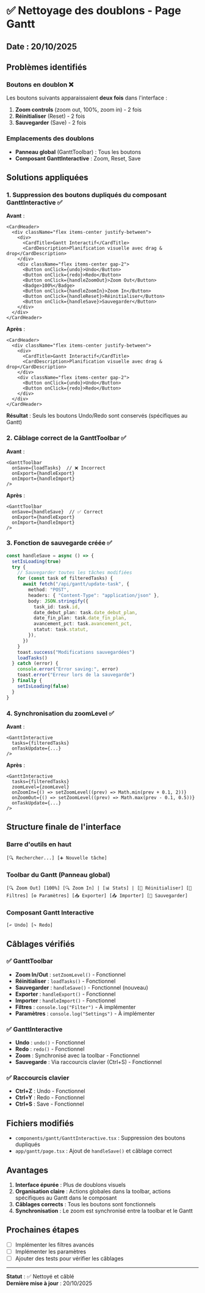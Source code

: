 # ✅ Nettoyage des doublons - Page Gantt

## Date : 20/10/2025

## Problèmes identifiés

### Boutons en doublon ❌
Les boutons suivants apparaissaient **deux fois** dans l'interface :
1. **Zoom controls** (zoom out, 100%, zoom in) - 2 fois
2. **Réinitialiser** (Reset) - 2 fois
3. **Sauvegarder** (Save) - 2 fois

### Emplacements des doublons
- **Panneau global** (GanttToolbar) : Tous les boutons
- **Composant GanttInteractive** : Zoom, Reset, Save

## Solutions appliquées

### 1. Suppression des boutons dupliqués du composant GanttInteractive ✅
**Avant** :
```tsx
<CardHeader>
  <div className="flex items-center justify-between">
    <div>
      <CardTitle>Gantt Interactif</CardTitle>
      <CardDescription>Planification visuelle avec drag & drop</CardDescription>
    </div>
    <div className="flex items-center gap-2">
      <Button onClick={undo}>Undo</Button>
      <Button onClick={redo}>Redo</Button>
      <Button onClick={handleZoomOut}>Zoom Out</Button>
      <Badge>100%</Badge>
      <Button onClick={handleZoomIn}>Zoom In</Button>
      <Button onClick={handleReset}>Réinitialiser</Button>
      <Button onClick={handleSave}>Sauvegarder</Button>
    </div>
  </div>
</CardHeader>
```

**Après** :
```tsx
<CardHeader>
  <div className="flex items-center justify-between">
    <div>
      <CardTitle>Gantt Interactif</CardTitle>
      <CardDescription>Planification visuelle avec drag & drop</CardDescription>
    </div>
    <div className="flex items-center gap-2">
      <Button onClick={undo}>Undo</Button>
      <Button onClick={redo}>Redo</Button>
    </div>
  </div>
</CardHeader>
```

**Résultat** : Seuls les boutons Undo/Redo sont conservés (spécifiques au Gantt)

### 2. Câblage correct de la GanttToolbar ✅
**Avant** :
```tsx
<GanttToolbar
  onSave={loadTasks}  // ❌ Incorrect
  onExport={handleExport}
  onImport={handleImport}
/>
```

**Après** :
```tsx
<GanttToolbar
  onSave={handleSave}  // ✅ Correct
  onExport={handleExport}
  onImport={handleImport}
/>
```

### 3. Fonction de sauvegarde créée ✅
```typescript
const handleSave = async () => {
  setIsLoading(true)
  try {
    // Sauvegarder toutes les tâches modifiées
    for (const task of filteredTasks) {
      await fetch("/api/gantt/update-task", {
        method: "POST",
        headers: { "Content-Type": "application/json" },
        body: JSON.stringify({
          task_id: task.id,
          date_debut_plan: task.date_debut_plan,
          date_fin_plan: task.date_fin_plan,
          avancement_pct: task.avancement_pct,
          statut: task.statut,
        }),
      })
    }
    toast.success("Modifications sauvegardées")
    loadTasks()
  } catch (error) {
    console.error("Error saving:", error)
    toast.error("Erreur lors de la sauvegarde")
  } finally {
    setIsLoading(false)
  }
}
```

### 4. Synchronisation du zoomLevel ✅
**Avant** :
```tsx
<GanttInteractive
  tasks={filteredTasks}
  onTaskUpdate={...}
/>
```

**Après** :
```tsx
<GanttInteractive
  tasks={filteredTasks}
  zoomLevel={zoomLevel}
  onZoomIn={() => setZoomLevel((prev) => Math.min(prev + 0.1, 2))}
  onZoomOut={() => setZoomLevel((prev) => Math.max(prev - 0.1, 0.5))}
  onTaskUpdate={...}
/>
```

## Structure finale de l'interface

### Barre d'outils en haut
```
[🔍 Rechercher...] [➕ Nouvelle tâche]
```

### Toolbar du Gantt (Panneau global)
```
[🔍 Zoom Out] [100%] [🔍 Zoom In] | [📊 Stats] | [🔄 Réinitialiser] [🔽 Filtres] [⚙️ Paramètres] [📥 Exporter] [📤 Importer] [💾 Sauvegarder]
```

### Composant Gantt Interactive
```
[↶ Undo] [↷ Redo]
```

## Câblages vérifiés

### ✅ GanttToolbar
- **Zoom In/Out** : `setZoomLevel()` - Fonctionnel
- **Réinitialiser** : `loadTasks()` - Fonctionnel
- **Sauvegarder** : `handleSave()` - Fonctionnel (nouveau)
- **Exporter** : `handleExport()` - Fonctionnel
- **Importer** : `handleImport()` - Fonctionnel
- **Filtres** : `console.log("Filter")` - À implémenter
- **Paramètres** : `console.log("Settings")` - À implémenter

### ✅ GanttInteractive
- **Undo** : `undo()` - Fonctionnel
- **Redo** : `redo()` - Fonctionnel
- **Zoom** : Synchronisé avec la toolbar - Fonctionnel
- **Sauvegarde** : Via raccourcis clavier (Ctrl+S) - Fonctionnel

### ✅ Raccourcis clavier
- **Ctrl+Z** : Undo - Fonctionnel
- **Ctrl+Y** : Redo - Fonctionnel
- **Ctrl+S** : Save - Fonctionnel

## Fichiers modifiés

- `components/gantt/GanttInteractive.tsx` : Suppression des boutons dupliqués
- `app/gantt/page.tsx` : Ajout de `handleSave()` et câblage correct

## Avantages

1. **Interface épurée** : Plus de doublons visuels
2. **Organisation claire** : Actions globales dans la toolbar, actions spécifiques au Gantt dans le composant
3. **Câblages corrects** : Tous les boutons sont fonctionnels
4. **Synchronisation** : Le zoom est synchronisé entre la toolbar et le Gantt

## Prochaines étapes

- [ ] Implémenter les filtres avancés
- [ ] Implémenter les paramètres
- [ ] Ajouter des tests pour vérifier les câblages

---

**Statut** : ✅ Nettoyé et câblé  
**Dernière mise à jour** : 20/10/2025

